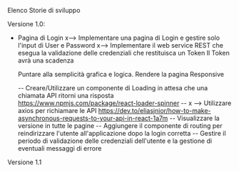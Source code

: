Elenco Storie di sviluppo


Versione 1.0:

- Pagina di Login
  x--> Implementare una pagina di Login e gestire solo l'input di User e Password
  x--> Implementare il web service REST che esegua la validazione delle credenziali che restituisca un Token
	Il Token avrà una scadenza
  
  Puntare alla semplicità grafica e logica.
  Rendere la pagina Responsive

  -- Creare/Utilizzare un componente di Loading in attesa che una chiamata API ritorni una risposta
     https://www.npmjs.com/package/react-loader-spinner
  -- x --> Utilizzare axios per richiamare le API
           https://dev.to/eliasjnior/how-to-make-asynchronous-requests-to-your-api-in-react-1a7m
  -- Visualizzare la versione in tutte le pagine
  -- Aggiungere il componente di routing per reindirizzare l'utente all'applicazione dopo la login corretta
  -- Gestire il periodo di validazione delle credenziali dell'utente e la gestione di eventuali messaggi di errore
  

Versione 1.1




